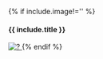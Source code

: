 {% if include.image!='' %}

<h4>{{ include.title }}</h4>
<a href="{{ include.image | relative_url }}">
<img src="{{ include.image | relative_url }}" alt="?" width="{{ layout.image_width }}px"/>
</a>
{% endif %}

